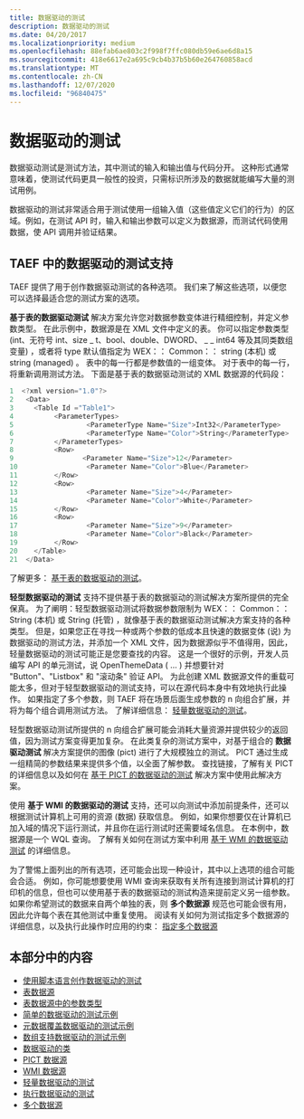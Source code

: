 ```yaml
---
title: 数据驱动的测试
description: 数据驱动的测试
ms.date: 04/20/2017
ms.localizationpriority: medium
ms.openlocfilehash: 88efab6ae803c2f998f7ffc080db59e6ae6d8a15
ms.sourcegitcommit: 418e6617e2a695c9cb4b37b5b60e264760858acd
ms.translationtype: MT
ms.contentlocale: zh-CN
ms.lasthandoff: 12/07/2020
ms.locfileid: "96840475"
---
```

# <a name="data-driven-testing"></a>数据驱动的测试


数据驱动测试是测试方法，其中测试的输入和输出值与代码分开。 这种形式通常意味着，使测试代码更具一般性的投资，只需标识所涉及的数据就能编写大量的测试用例。

数据驱动的测试非常适合用于测试使用一组输入值（这些值定义它们的行为）的区域。例如，在测试 API 时，输入和输出参数可以定义为数据源，而测试代码使用数据，使 API 调用并验证结果。

## <a name="span-iddata-driven_testing_support_in_taefspanspan-iddata-driven_testing_support_in_taefspanspan-iddata-driven_testing_support_in_taefspandata-driven-testing-support-in-taef"></a><span id="Data-driven_Testing_support_in_TAEF"></span><span id="data-driven_testing_support_in_taef"></span><span id="DATA-DRIVEN_TESTING_SUPPORT_IN_TAEF"></span>TAEF 中的数据驱动的测试支持


TAEF 提供了用于创作数据驱动测试的各种选项。 我们来了解这些选项，以便您可以选择最适合您的测试方案的选项。

**基于表的数据驱动测试** 解决方案允许您对数据参数变体进行精细控制，并定义参数类型。 在此示例中，数据源是在 XML 文件中定义的表。 你可以指定参数类型 (int、无符号 int、size \_ t、bool、double、DWORD、 \_ \_ int64 等及其同类数组变量) ，或者将 type 默认值指定为 WEX：： Common：： string (本机) 或 string (managed) 。 表中的每一行都是参数值的一组变体。 对于表中的每一行，将重新调用测试方法。 下面是基于表的数据驱动测试的 XML 数据源的代码段：

```cpp
1  <?xml version="1.0"?>
2   <Data>
3     <Table Id ="Table1">
4          <ParameterTypes>
5                  <ParameterType Name="Size">Int32</ParameterType>
6                  <ParameterType Name="Color">String</ParameterType>
7          </ParameterTypes>
8          <Row>
9                 <Parameter Name="Size">12</Parameter>
10                 <Parameter Name="Color">Blue</Parameter>
11         </Row>
12         <Row>
13                 <Parameter Name="Size">4</Parameter>
14                 <Parameter Name="Color">White</Parameter>
15         </Row>
16         <Row>
17                 <Parameter Name="Size">9</Parameter>
18                 <Parameter Name="Color">Black</Parameter>
19         </Row>
20    </Table>
21  </Data>
```

了解更多： [基于表的数据驱动的测试](table-data-source.md)。

**轻型数据驱动的测试** 支持不提供基于表的数据驱动的测试解决方案所提供的完全保真。 为了阐明：轻型数据驱动测试将数据参数限制为 WEX：： Common：： String (本机) 或 String (托管) ，就像基于表的数据驱动测试解决方案支持的各种类型。 但是，如果您正在寻找一种或两个参数的低成本且快速的数据变体 (说) 为数据驱动的测试方法，并添加一个 XML 文件，因为数据源似乎不值得用，因此，轻量数据驱动的测试可能正是您要查找的内容。 这是一个很好的示例，开发人员编写 API 的单元测试，说 OpenThemeData ( ... ) 并想要针对 "Button"、"Listbox" 和 "滚动条" 验证 API。 为此创建 XML 数据源文件的重载可能太多，但对于轻型数据驱动的测试支持，可以在源代码本身中有效地执行此操作。 如果指定了多个参数，则 TAEF 将在场景后面生成参数的 n 向组合扩展，并将为每个组合调用测试方法。 了解详细信息： [轻量数据驱动的测试](light-weight-data-driven-testing.md)。

轻型数据驱动测试所提供的 n 向组合扩展可能会消耗大量资源并提供较少的返回值，因为测试方案变得更加复杂。 在此类复杂的测试方案中，对基于组合的 **数据驱动测试** 解决方案提供的图像 (pict) 进行了大规模独立的测试。 PICT 通过生成一组精简的参数结果来提供多个值，以全面了解参数。 查找链接，了解有关 PICT 的详细信息以及如何在 [基于 PICT 的数据驱动的测试](pict-data-source.md) 解决方案中使用此解决方案。

使用 **基于 WMI 的数据驱动的测试** 支持，还可以向测试中添加前提条件，还可以根据测试计算机上可用的资源 (数据) 获取信息。 例如，如果你想要仅在计算机已加入域的情况下运行测试，并且你在运行测试时还需要域名信息。 在本例中，数据源是一个 WQL 查询。 了解有关如何在测试方案中利用 [基于 WMI 的数据驱动测试](wmi-data-source.md) 的详细信息。

为了警惕上面列出的所有选项，还可能会出现一种设计，其中以上选项的组合可能会合适。 例如，你可能想要使用 WMI 查询来获取有关所有连接到测试计算机的打印机的信息，但也可以使用基于表的数据驱动的测试构造来提前定义另一组参数。 如果你希望测试的数据来自两个单独的表，则 **多个数据源** 规范也可能会很有用，因此允许每个表在其他测试中重复使用。 阅读有关如何为测试指定多个数据源的详细信息，以及执行此操作时应用的约束： [指定多个数据源](multiple-datasources.md)

## <a name="span-idin_this_sectionspanin-this-section"></a><span id="in_this_section"></span>本部分中的内容


-   [使用脚本语言创作数据驱动的测试](data-driven-testing-in-scripting-languages.md)
-   [表数据源](table-data-source.md)
-   [表数据源中的参数类型](parameter-types-in-table-data-sources.md)
-   [简单的数据驱动的测试示例](simple-data-driven-test-example.md)
-   [元数据覆盖数据驱动的测试示例](metadata-overriding-data-driven-test-example.md)
-   [数组支持数据驱动的测试示例](array-support-data-driven-test-example.md)
-   [数据驱动的类](data-driven-class.md)
-   [PICT 数据源](pict-data-source.md)
-   [WMI 数据源](wmi-data-source.md)
-   [轻量数据驱动的测试](light-weight-data-driven-testing.md)
-   [执行数据驱动的测试](executing-data-driven-tests.md)
-   [多个数据源](multiple-datasources.md)

 

 





